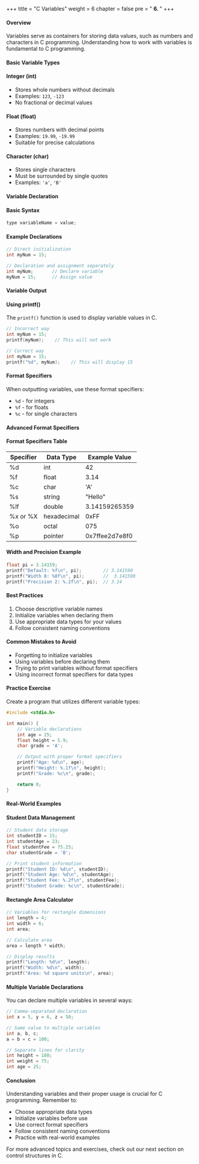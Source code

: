 +++
title = "C Variables"
weight = 6
chapter = false
pre = " <b> 6. </b> "
+++

#### Overview

Variables serve as containers for storing data values, such as numbers and characters in C programming. Understanding how to work with variables is fundamental to C programming.

#### Basic Variable Types

#### Integer (int)
- Stores whole numbers without decimals
- Examples: `123`, `-123`
- No fractional or decimal values

#### Float (float) 
- Stores numbers with decimal points
- Examples: `19.99`, `-19.99`
- Suitable for precise calculations

#### Character (char)
- Stores single characters
- Must be surrounded by single quotes
- Examples: `'a'`, `'B'`

#### Variable Declaration

#### Basic Syntax
```c
type variableName = value;
```

#### Example Declarations
```c
// Direct initialization
int myNum = 15;

// Declaration and assignment separately
int myNum;       // Declare variable
myNum = 15;      // Assign value
```

#### Variable Output

#### Using printf()
The `printf()` function is used to display variable values in C.

```c
// Incorrect way
int myNum = 15;
printf(myNum);    // This will not work

// Correct way
int myNum = 15;
printf("%d", myNum);    // This will display 15
```

#### Format Specifiers
When outputting variables, use these format specifiers:
- `%d` - for integers
- `%f` - for floats
- `%c` - for single characters

#### Advanced Format Specifiers

#### Format Specifiers Table
| Specifier | Data Type | Example Value |
|-----------|-----------|---------------|
| %d | int | 42 |
| %f | float | 3.14 |
| %c | char | 'A' |
| %s | string | "Hello" |
| %lf | double | 3.14159265359 |
| %x or %X | hexadecimal | 0xFF |
| %o | octal | 075 |
| %p | pointer | 0x7ffee2d7e8f0 |

#### Width and Precision Example
```c
float pi = 3.14159;
printf("Default: %f\n", pi);        // 3.141590
printf("Width 8: %8f\n", pi);       //  3.141590
printf("Precision 2: %.2f\n", pi);  // 3.14
```

#### Best Practices

1. Choose descriptive variable names
2. Initialize variables when declaring them
3. Use appropriate data types for your values
4. Follow consistent naming conventions

#### Common Mistakes to Avoid

- Forgetting to initialize variables
- Using variables before declaring them
- Trying to print variables without format specifiers
- Using incorrect format specifiers for data types

#### Practice Exercise

Create a program that utilizes different variable types:

```c
#include <stdio.h>

int main() {
    // Variable declarations
    int age = 25;
    float height = 5.9;
    char grade = 'A';

    // Output with proper format specifiers
    printf("Age: %d\n", age);
    printf("Height: %.1f\n", height);
    printf("Grade: %c\n", grade);

    return 0;
}
```

#### Real-World Examples

#### Student Data Management
```c
// Student data storage
int studentID = 15;
int studentAge = 23;
float studentFee = 75.25;
char studentGrade = 'B';

// Print student information
printf("Student ID: %d\n", studentID);
printf("Student Age: %d\n", studentAge);
printf("Student Fee: %.2f\n", studentFee);
printf("Student Grade: %c\n", studentGrade);
```

#### Rectangle Area Calculator
```c
// Variables for rectangle dimensions
int length = 4;
int width = 6;
int area;

// Calculate area
area = length * width;

// Display results
printf("Length: %d\n", length);
printf("Width: %d\n", width);
printf("Area: %d square units\n", area);
```

#### Multiple Variable Declarations

You can declare multiple variables in several ways:

```c
// Comma-separated declaration
int x = 5, y = 6, z = 50;

// Same value to multiple variables
int a, b, c;
a = b = c = 100;

// Separate lines for clarity
int height = 180;
int weight = 75;
int age = 25;
```

#### Conclusion

Understanding variables and their proper usage is crucial for C programming. Remember to:
- Choose appropriate data types
- Initialize variables before use
- Use correct format specifiers
- Follow consistent naming conventions
- Practice with real-world examples

For more advanced topics and exercises, check out our next section on control structures in C.